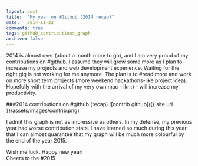 ```yaml
---
layout: post
title:  "My year on #Github (2014 recap)"
date:   2014-11-22
comments: true
tags: github_contributions_graph
archive: false
---
```


2014 is almost over (about a month more to go), and I am very proud of my contributions on #github. I assume they will grow some more as I plan to increase my projects and web development experience. Waiting for the right gig is not working for me anymore. The plan is to #read more and work on more short term projects (more weekend hackathons-like project idea). Hopefully with the arrival of my very own mac - ikr :) - will increase my productivity. 

###2014 contributions on #github (recap)
![contrib github]({{ site.url }}/assets/images/contrib.png)

I admit this graph is not as impressive as others. In my defense, my previous year had worse contribution stats. I have learned so much during this year that I can almost guarantee that my graph will be much more colourful by the end of the year 2015. 

Wish me luck. Happy new year! <br />
Cheers to the #2015